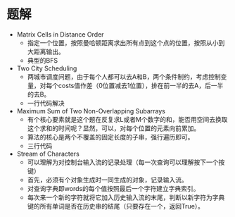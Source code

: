 # 题解
- Matrix Cells in Distance Order
	- 指定一个位置，按照曼哈顿距离求出所有点到这个点的位置，按照从小到大距离输出。
	- 典型的BFS
- Two City Scheduling
	- 两城市调度问题，由于每个人都可以去A和B，两个条件制约，考虑控制变量，对每个costs值作差（0位置减去1位置），排在前一半的去A，后一半的去B。
	- 一行代码解决
- Maximum Sum of Two Non-Overlapping Subarrays
	- 有个核心要素就是这个题在反复求L或者M个数字的和，能否用空间去换取这个求和的时间呢？显然，可以，对每个位置的元素向前累加。
	- 算法的核心是两个不覆盖的固定长度的子串，强行遍历即可。
	- 三行代码
- Stream of Characters
	- 可以理解为对控制台输入流的记录处理（每一次查询可以理解按下一个按键）
	- 首先，必须有个对象生成时一同生成的对象，记录输入流。
	- 对查询字典即words的每个值按照最后一个字符建立字典索引。
	- 每次来一个新的字符就将它加入历史输入流的末尾，判断以新字符为字典键的所有单词是否在历史串的结尾（只要存在一个，返回True）。